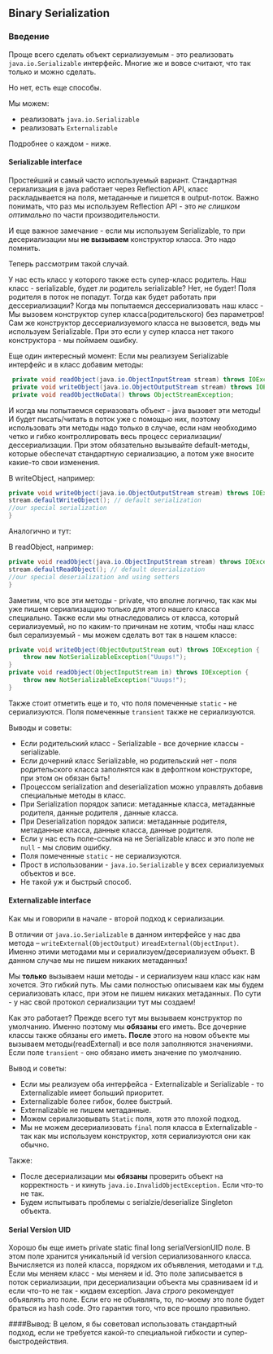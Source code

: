 ## Binary Serialization
### Введение
Проще всего сделать объект сериализуемым - это реализовать `java.io.Serializable` интерфейс.
Многие же и вовсе считают, что так только и можно сделать.

Но нет, есть еще способы.

Мы можем:
* реализовать `java.io.Serializable`
* реализовать `Externalizable`

Подробнее о каждом - ниже.

#### Serializable interface
Простейший и самый часто используемый вариант.
Стандартная сериализация в java работает через Reflection API, класс раскладывается на поля, метаданные и пишется в output-поток.
Важно понимать, что раз мы используем  Reflection API - это _не слишком оптимально_ по части производительности.

И еще важное замечание - если мы используем Serializable, то при десериализации мы **не вызываем** конструктор класса. Это надо помнить.

Теперь рассмотрим такой случай.

У нас есть класс у которого также есть супер-класс родитель. Наш класс - serializable, будет ли родитель serializable? Нет, не будет! Поля родителя в поток не попадут.
Тогда как будет работать при дессериализации?
Когда мы попытаемся дессериализовать наш класс - Мы вызовем конструктор супер класса(родительского) без параметров!
Сам же конструктор дессериализуемого класса не вызовется, ведь мы используем Serializable.
При это если у супер класса нет такого конструктора - мы поймаем ошибку.

Еще один интересный момент:
Если мы реализуем Serializable интерфейс и в класс добавим методы:
```java
 private void readObject(java.io.ObjectInputStream stream) throws IOException, ClassNotFoundException;
 private void writeObject(java.io.ObjectOutputStream stream) throws IOException;
 private void readObjectNoData() throws ObjectStreamException;
```

И когда мы попытаемся сериазовать объект - java вызовет эти методы! И будет писать/читать в поток уже с помощью них, поэтому использовать эти методы надо только в случае, если нам необходимо четко и гибко контроллировать весь процесс сериализации/дессериализации. При этом обязательно вызывайте default-методы, которые обеспечат стандартную сериализацию, а потом уже вносите какие-то свои изменения.

В writeObject, например:
```java
private void writeObject(java.io.ObjectOutputStream stream) throws IOException {
stream.defaultWriteObject(); // default serialization
//our special serialization
}
```
Аналогично и тут:

В readObject, например:
```java
private void readObject(java.io.ObjectInputStream stream) throws IOException, ClassNotFoundException {
stream.defaultReadObject(); // default deserialization
//our special deserialization and using setters
}
```

Заметим, что все эти методы - private, что вполне логично, так как мы уже пишем сериализаццию только для этого нашего класса специально.
Также если мы отнаследовались от класса, который сериализуемый, но по каким-то причинам не хотим, чтобы наш класс был серализуемый - мы можем сделать вот так в нашем классе:

```java
private void writeObject(ObjectOutputStream out) throws IOException {
    throw new NotSerializableException("Uuups!");
}
private void readObject(ObjectInputStream in) throws IOException {
    throw new NotSerializableException("Uuups!");
}
```

Также стоит отметить еще и то, что поля помеченные `static` - не сериализуются.
Поля помеченные `transient` также не сериализуются.

Выводы и советы:
* Если родительский класс -  Serializable - все дочерние классы - serializable.
* Если дочерний класс Serializable, но родительский нет - поля родительского класса заполнятся как в дефолтном конструкторе, при этом он обязан быть!
* Процессом serialization and deserialization можно управлять добавив специальные методы в класс.
* При Serialization порядок записи: метаданные класса, метаданные родителя, данные родителя , данные класса.
* При Deserialization порядок записи: метаданные родителя, метаданные класса, данные класса, данные родителя.
* Если у нас есть поле-ссылка на не Serializable класс и это поле не `null` - мы словим ошибку.
* Поля помеченные `static` - не сериализуются.
* Прост в использовании - `java.io.Serializable` у всех сериализуемых объектов и все.
* Не такой уж и быстрый способ.

#### Externalizable interface
Как мы и говорили в начале - второй подход к сериализации.

В отличии от `java.io.Serializable` в данном интерфейсе у нас два метода – `writeExternal(ObjectOutput)` и`readExternal(ObjectInput)`. Именно этими методами мы и сериализуем/десериализуем объект. В данном случае мы не пишем никаких метаданных! 

Мы __только__ вызываем наши методы - и сериализуем наш класс как нам хочется. Это гибкий путь. Мы сами полностью описываем как мы будем сериализовать класс, при этом не пишем никаких метаданных. По сути - у нас свой протокол сериализации тут мы создаем!

Как это работает?
Прежде всего тут мы вызываем конструктор по умолчанию. Именно поэтому мы **обязаны** его иметь. Все дочерние классы также обязаны его иметь.
__После__ этого на новом объекте мы вызываем методы(readExternal) и все поля заполняются значениями.
Если поле `transient` - оно обязано иметь значение по умолчанию.

Вывод и советы:
* Если мы реализуем оба интерфейса - Externalizable и Serializable - то Externalizable имеет больший приоритет.
* Externalizable более гибок, более быстрый.
* Externalizable не пишем метаданные.
* Можем сериализовывать `Static` поля, хотя это плохой подход.
* Мы не можем десериализовать `final` поля класса в Externalizable - так как мы используем конструктор, хотя сериализуются они как обычно.

Также:
* После десериализации мы  __обязаны__ проверить объект на корректность - и кинуть `java.io.InvalidObjectException.` Если что-то не так.
* Будем испытывать проблемы с serialzie/deserialize Singleton объекта.

#### Serial Version UID
Хорошо бы еще иметь private static final long serialVersionUID поле.
В этом поле хранится уникальный id version сериализованного класса. Вычисляется из полей класса, порядком их объявления, методами и т.д. Если мы меняем класс - мы меняем и id.
Это поле записывается в поток сериализации, при десериализации объекта мы сравниваем id и если что-то не так - кидаем exception. Java _строго_ рекомендует объявлять это поле. Если его не объявлять, то, по-моему это поле будет браться из hash code.
Это гарантия того, что все прошло правильно.

####Вывод:
В целом, я бы советовал использовать стандартный подход, если не требуется какой-то специальной гибкости и супер-быстродействия.

